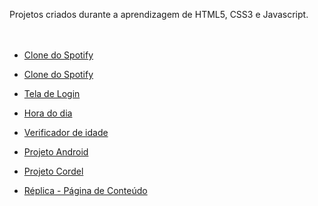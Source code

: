 
Projetos criados durante a aprendizagem de HTML5, CSS3 e Javascript. 
<br><br><br>

* <a href="https://dancarvalho09.github.io/projetos/clone-tinder/index.html" target="_blank"> Clone do Spotify </a>

* <a href="https://dancarvalho09.github.io/projetos/clone-spotify/index.html" target="_blank"> Clone do Spotify </a>

* <a href="https://dancarvalho09.github.io/projetos/tela-login/index.html" target="_blank"> Tela de Login </a>

* <a href="https://dancarvalho09.github.io/projetos/verificador-horas/index.html" target="_blank"> Hora do dia </a>

* <a href="https://dancarvalho09.github.io/projetos/verificador-idade/index.html" target="_blank"> Verificador de idade </a>

* <a href="https://dancarvalho09.github.io/projetos/projeto-android/index.html" target="_blank"> Projeto Android </a>

* <a href="https://dancarvalho09.github.io/projetos/projeto-cordel/index.html" target="_blank"> Projeto Cordel </a>

* <a href="https://dancarvalho09.github.io/projetos/replica-pagina-conteudo/index.html" target="_blank"> Réplica - Página de Conteúdo </a>
